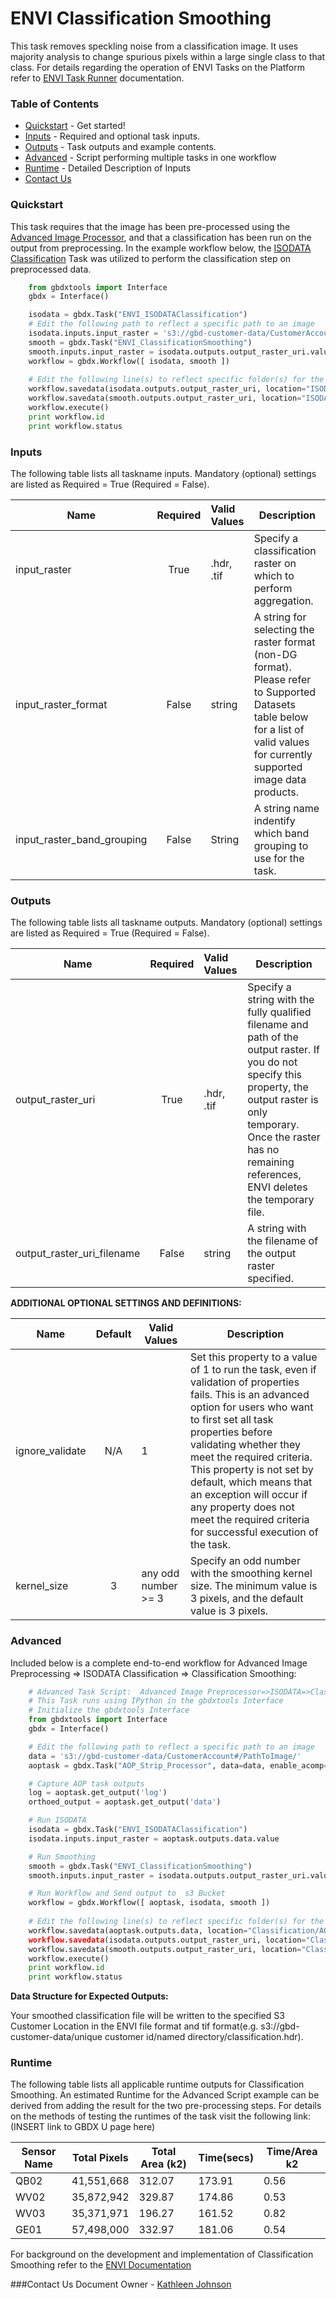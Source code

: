 # ENVI Classification Smoothing

This task removes speckling noise from a classification image. It uses majority analysis to change spurious pixels within a large single class to that class.  For details regarding the operation of ENVI Tasks on the Platform refer to [ENVI Task Runner](https://github.com/TDG-Platform/docs/blob/master/ENVI_Task_Runner_Inputs.md) documentation.

### Table of Contents
 * [Quickstart](#quickstart) - Get started!
 * [Inputs](#inputs) - Required and optional task inputs.
 * [Outputs](#outputs) - Task outputs and example contents.
 * [Advanced](#advanced) - Script performing multiple tasks in one workflow
 * [Runtime](#runtime) - Detailed Description of Inputs
 * [Contact Us](#contact-us)

### Quickstart

This task requires that the image has been pre-processed using the [Advanced Image Processor](https://github.com/TDG-Platform/docs/blob/master/AOP_Strip_Processor.md), and that a classification has been run on the output from preprocessing. In the example workflow below, the  [ISODATA Classification](https://github.com/TDG-Platform/docs/blob/master/ENVI_ISODATAClassification.md) Task was utilized to perform the classification step on preprocessed data.

```python  
	from gbdxtools import Interface
	gbdx = Interface()

	isodata = gbdx.Task("ENVI_ISODATAClassification")
  	# Edit the following path to reflect a specific path to an image
	isodata.inputs.input_raster = 's3://gbd-customer-data/CustomerAccount#/PathToImage/'
	smooth = gbdx.Task("ENVI_ClassificationSmoothing")
	smooth.inputs.input_raster = isodata.outputs.output_raster_uri.value
	workflow = gbdx.Workflow([ isodata, smooth ])
	
 	# Edit the following line(s) to reflect specific folder(s) for the output file (example location provided)
	workflow.savedata(isodata.outputs.output_raster_uri, location="ISODATAClassification")
	workflow.savedata(smooth.outputs.output_raster_uri, location="ISODATAClassification/Smoothing")
	workflow.execute()
	print workflow.id
	print workflow.status
```

### Inputs
The following table lists all taskname inputs.
Mandatory (optional) settings are listed as Required = True (Required = False).

  Name       |  Required  |  Valid Values       |  Description  
-------------|:-----------:|:--------------------|---------------
input_raster | True       | .hdr, .tif | Specify a classification raster on which to perform aggregation.
input_raster_format  |   False  |  string  |  A string for selecting the raster format (non-DG format). Please refer to Supported Datasets table below for a list of valid values for currently supported image data products.
input_raster_band_grouping  | False  | String  |  A string name indentify which band grouping to use for the task.

### Outputs
The following table lists all taskname outputs.
Mandatory (optional) settings are listed as Required = True (Required = False).

  Name            |  Required  |  Valid Values             | Description  
------------------|:---------: |:------------------------- |---------------
output_raster_uri | True       | .hdr, .tif | Specify a string with the fully qualified filename and path of the output raster. If you do not specify this property, the output raster is only temporary. Once the raster has no remaining references, ENVI deletes the temporary file.
output_raster_uri_filename  |  False  |   string  | A string with the filename of the output raster specified.


**ADDITIONAL OPTIONAL SETTINGS AND DEFINITIONS:**

Name                 |       Default    | Valid Values |   Description
---------------------|:----------------:|---------------------------------|-----------------
ignore_validate      |          N/A     |     1        |Set this property to a value of 1 to run the task, even if validation of properties fails. This is an advanced option for users who want to first set all task properties before validating whether they meet the required criteria. This property is not set by default, which means that an exception will occur if any property does not meet the required criteria for successful execution of the task.
kernel_size                |           3           |    any odd number >= 3          | Specify an odd number with the smoothing kernel size. The minimum value is 3 pixels, and the default value is 3 pixels.


### Advanced

Included below is a complete end-to-end workflow for Advanced Image Preprocessing => ISODATA Classification => Classification Smoothing:

```python
	# Advanced Task Script:  Advanced Image Preprocessor=>ISODATA=>Classification Smoothing
	# This Task runs using IPython in the gbdxtools Interface
	# Initialize the gbdxtools Interface
	from gbdxtools import Interface
	gbdx = Interface()

  	# Edit the following path to reflect a specific path to an image
	data = 's3://gbd-customer-data/CustomerAccount#/PathToImage/'
  	aoptask = gbdx.Task("AOP_Strip_Processor", data=data, enable_acomp=True, bands='MS', enable_pansharpen=False, enable_dra=False)

	# Capture AOP task outputs
	log = aoptask.get_output('log')
	orthoed_output = aoptask.get_output('data')

	# Run ISODATA
	isodata = gbdx.Task("ENVI_ISODATAClassification")
	isodata.inputs.input_raster = aoptask.outputs.data.value

	# Run Smoothing
	smooth = gbdx.Task("ENVI_ClassificationSmoothing")
	smooth.inputs.input_raster = isodata.outputs.output_raster_uri.value

	# Run Workflow and Send output to  s3 Bucket
	workflow = gbdx.Workflow([ aoptask, isodata, smooth ])
	
  	# Edit the following line(s) to reflect specific folder(s) for the output file (example location provided)
	workflow.savedata(aoptask.outputs.data, location="Classification/AOP)
	workflow.savedata(isodata.outputs.output_raster_uri, location="Classification/ISODATA")
	workflow.savedata(smooth.outputs.output_raster_uri, location="Classification/Smoothing")
	workflow.execute()
	print workflow.id
	print workflow.status
```

**Data Structure for Expected Outputs:**

Your smoothed classification file will be written to the specified S3 Customer Location in the ENVI file format and tif format(e.g.  s3://gbd-customer-data/unique customer id/named directory/classification.hdr).  

### Runtime

The following table lists all applicable runtime outputs for Classification Smoothing. An estimated Runtime for the Advanced Script example can be derived from adding the result for the two pre-processing steps. For details on the methods of testing the runtimes of the task visit the following link:(INSERT link to GBDX U page here)

  Sensor Name  |  Total Pixels  |  Total Area (k2)  |  Time(secs)  |  Time/Area k2
--------|:----------:|-----------|----------------|---------------
QB02 | 41,551,668 | 312.07 | 173.91 | 0.56 |
WV02|35,872,942 | 329.87 | 174.86 | 0.53 |
WV03|35,371,971 | 196.27 | 161.52 | 0.82 |
GE01| 57,498,000 | 332.97 | 181.06 | 0.54 |

For background on the development and implementation of Classification Smoothing refer to the [ENVI Documentation](https://www.harrisgeospatial.com/docs/classificationtutorial.html)


###Contact Us
Document Owner - [Kathleen Johnson](kajohnso@digitalglobe.com)
